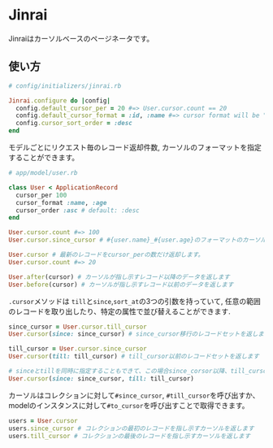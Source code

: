 # Jinrai
Jinraiはカーソルベースのページネータです。

## 使い方
```ruby
# config/initializers/jinrai.rb

Jinrai.configure do |config|
  config.default_cursor_per = 20 #=> User.cursor.count == 20
  config.default_cursor_format = :id, :name #=> cursor format will be "#{user.id}_#{user.name}"
  config.cursor_sort_order = :desc
end
```

モデルごとにリクエスト毎のレコード返却件数, カーソルのフォーマットを指定することができます。
```ruby
# app/model/user.rb

class User < ApplicationRecord
  cursor_per 100
  cursor_format :name, :age
  cursor_order :asc # default: :desc
end

User.cursor.count #=> 100
User.cursor.since_cursor # #{user.name}_#{user.age}のフォーマットのカーソルを生成します。
```

```ruby
User.cursor # 最新のレコードをcursor_perの数だけ返却します。
User.cursor.count #=> 20

User.after(cursor) # カーソルが指し示すレコード以降のデータを返します
User.before(cursor) # カーソルが指し示すレコード以前のデータを返します
```

`.cursor`メソッドは `till`と`since`,`sort_at`の3つの引数を持っていて, 任意の範囲のレコードを取り出したり、特定の属性で並び替えることができます.
```ruby
since_cursor = User.cursor.till_cursor
User.cursor(since: since_cursor) # since_cursor移行のレコードセットを返します

till_cursor = User.cursor.since_cursor
User.cursor(till: till_cursor) # till_cursor以前のレコードセットを返します

# sinceとtillを同時に指定することもできて、この場合since_corsor以降、till_cursor以前の範囲に含まれるレコードの最新cursor_per件を返します.
User.cursor(since: since_cursor, till: till_cursor)
```

カーソルはコレクションに対して`#since_cursor`, `#till_cursor`を呼び出すか、modelのインスタンスに対して`#to_cursor`を呼び出すことで取得できます。
```ruby
users = User.cursor
users.since_cursor # コレクションの最初のレコードを指し示すカーソルを返します
users.till_cursor # コレクションの最後のレコードを指し示すカーソルを返します
```
